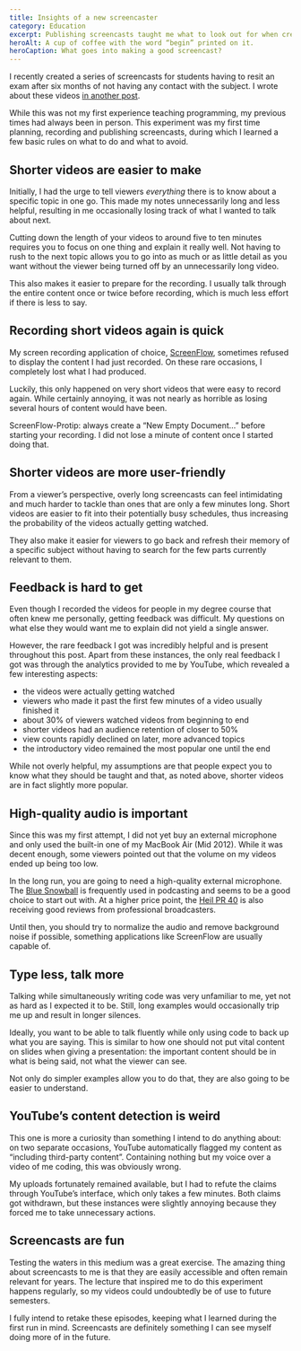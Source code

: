 ```yaml
---
title: Insights of a new screencaster
category: Education
excerpt: Publishing screencasts taught me what to look out for when creating infoproducts.
heroAlt: A cup of coffee with the word “begin” printed on it.
heroCaption: What goes into making a good screencast?
---
```

I recently created a series of screencasts for students having to resit an exam after six months of not having any contact with the subject. I wrote about these videos [in another post](/posts/screencasts-on-standard-ml-in-german).

While this was not my first experience teaching programming, my previous times had always been in person. This experiment was my first time planning, recording and publishing screencasts, during which I learned a few basic rules on what to do and what to avoid.

## Shorter videos are easier to make

Initially, I had the urge to tell viewers *everything* there is to know about a specific topic in one go. This made my notes unnecessarily long and less helpful, resulting in me occasionally losing track of what I wanted to talk about next.

Cutting down the length of your videos to around five to ten minutes requires you to focus on one thing and explain it really well. Not having to rush to the next topic allows you to go into as much or as little detail as you want without the viewer being turned off by an unnecessarily long video.

This also makes it easier to prepare for the recording. I usually talk through the entire content once or twice before recording, which is much less effort if there is less to say.

## Recording short videos again is quick

My screen recording application of choice, [ScreenFlow](http://www.telestream.net/screenflow/overview.htm), sometimes refused to display the content I had just recorded. On these rare occasions, I completely lost what I had produced.

Luckily, this only happened on very short videos that were easy to record again. While certainly annoying, it was not nearly as horrible as losing several hours of content would have been.

ScreenFlow-Protip: always create a “New Empty Document&hellip;” before starting your recording. I did not lose a minute of content once I started doing that.

## Shorter videos are more user-friendly

From a viewer’s perspective, overly long screencasts can feel intimidating and much harder to tackle than ones that are only a few minutes long. Short videos are easier to fit into their potentially busy schedules, thus increasing the probability of the videos actually getting watched.

They also make it easier for viewers to go back and refresh their memory of a specific subject without having to search for the few parts currently relevant to them.

## Feedback is hard to get

Even though I recorded the videos for people in my degree course that often knew me personally, getting feedback was difficult. My questions on what else they would want me to explain did not yield a single answer.

However, the rare feedback I got was incredibly helpful and is present throughout this post. Apart from these instances, the only real feedback I got was through the analytics provided to me by YouTube, which revealed a few interesting aspects:

- the videos were actually getting watched
- viewers who made it past the first few minutes of a video usually finished it
- about 30% of viewers watched videos from beginning to end
- shorter videos had an audience retention of closer to 50%
- view counts rapidly declined on later, more advanced topics
- the introductory video remained the most popular one until the end

While not overly helpful, my assumptions are that people expect you to know what they should be taught and that, as noted above, shorter videos are in fact slightly more popular.

## High-quality audio is important

Since this was my first attempt, I did not yet buy an external microphone and only used the built-in one of my MacBook Air (Mid 2012). While it was decent enough, some viewers pointed out that the volume on my videos ended up being too low.

In the long run, you are going to need a high-quality external microphone. The [Blue Snowball](http://bluemic.com/snowball/) is frequently used in podcasting and seems to be a good choice to start out with. At a higher price point, the [Heil PR 40](http://www.heilsound.com/pro/microphones/pr-40) is also receiving good reviews from professional broadcasters.

Until then, you should try to normalize the audio and remove background noise if possible, something applications like ScreenFlow are usually capable of.

## Type less, talk more

Talking while simultaneously writing code was very unfamiliar to me, yet not as hard as I expected it to be. Still, long examples would occasionally trip me up and result in longer silences.

Ideally, you want to be able to talk fluently while only using code to back up what you are saying. This is similar to how one should not put vital content on slides when giving a presentation: the important content should be in what is being said, not what the viewer can see.

Not only do simpler examples allow you to do that, they are also going to be easier to understand.

## YouTube’s content detection is weird

This one is more a curiosity than something I intend to do anything about: on two separate occasions, YouTube automatically flagged my content as “including third-party content”. Containing nothing but my voice over a video of me coding, this was obviously wrong.

My uploads fortunately remained available, but I had to refute the claims through YouTube’s interface, which only takes a few minutes. Both claims got withdrawn, but these instances were slightly annoying because they forced me to take unnecessary actions.

## Screencasts are fun

Testing the waters in this medium was a great exercise. The amazing thing about screencasts to me is that they are easily accessible and often remain relevant for years. The lecture that inspired me to do this experiment happens regularly, so my videos could undoubtedly be of use to future semesters.

I fully intend to retake these episodes, keeping what I learned during the first run in mind. Screencasts are definitely something I can see myself doing more of in the future.
